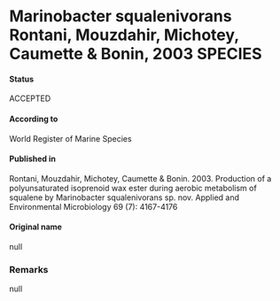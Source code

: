 # Marinobacter squalenivorans Rontani, Mouzdahir, Michotey, Caumette & Bonin, 2003 SPECIES

#### Status
ACCEPTED

#### According to
World Register of Marine Species

#### Published in
Rontani, Mouzdahir, Michotey, Caumette & Bonin. 2003. Production of a polyunsaturated isoprenoid wax ester during aerobic metabolism of squalene by Marinobacter squalenivorans sp. nov. Applied and Environmental Microbiology 69 (7): 4167-4176

#### Original name
null

### Remarks
null